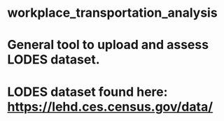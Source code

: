 # workplace_transportation_analysis

# General tool to upload and assess LODES dataset.

# LODES dataset found here: https://lehd.ces.census.gov/data/
